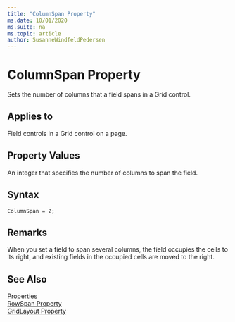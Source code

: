 ```yaml
---
title: "ColumnSpan Property"
ms.date: 10/01/2020
ms.suite: na
ms.topic: article
author: SusanneWindfeldPedersen
---
```


# ColumnSpan Property

Sets the number of columns that a field spans in a Grid control.  
  
## Applies to  

Field controls in a Grid control on a page.  
  
## Property Values  

An integer that specifies the number of columns to span the field.  

## Syntax

```AL
ColumnSpan = 2;
```
  
## Remarks  

When you set a field to span several columns, the field occupies the cells to its right, and existing fields in the occupied cells are moved to the right. 
<!-- 
For example, the following figure illustrates a GridLayout control that consists of four fields arranged in two rows. --> 

## See Also

[Properties](devenv-properties.md)  
[RowSpan Property](devenv-rowspan-property.md)  
[GridLayout Property](devenv-gridlayout-property.md)
<!--[Layout Property](devenv-layout-property.md)-->
  